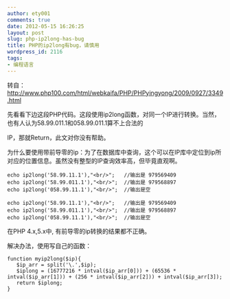 ```yaml
---
author: ety001
comments: true
date: 2012-05-15 16:26:25
layout: post
slug: php-ip2long-has-bug
title: PHP的ip2long有bug，请慎用
wordpress_id: 2116
tags:
- 编程语言
---
```


转自：http://www.php100.com/html/webkaifa/PHP/PHPyingyong/2009/0927/3349.html

先看看下边这段PHP代码。这段使用ip2long函数，对同一个IP进行转换。当然，也有人认为58.99.011.1和058.99.011.1算不上合法的

IP，那就Return，此文对你没有帮助。

为什么要使用带前导零的ip：为了在数据库中查询，这个可以在IP库中定位到ip所对应的位置信息。虽然没有整型的IP查询效率高，但毕竟直观啊。

```
echo ip2long('58.99.11.1'),"<br/>";   //输出是 979569409  
echo ip2long('58.99.011.1'),"<br/>";  //输出是 979568897  
echo ip2long('058.99.11.1'),"<br/>";  //输出是空  

echo ip2long('58.99.11.1'),"<br/>";   //输出是 979569409
echo ip2long('58.99.011.1'),"<br/>";  //输出是 979568897
echo ip2long('058.99.11.1'),"<br/>";  //输出是空
```

在PHP 4.x,5.x中, 有前导零的ip转换的结果都不正确。

解决办法，使用写自己的函数：
```
function myip2long($ip){  
   $ip_arr = split('\.',$ip);  
   $iplong = (16777216 * intval($ip_arr[0])) + (65536 * intval($ip_arr[1])) + (256 * intval($ip_arr[2])) + intval($ip_arr[3]);  
   return $iplong;  
}
```

